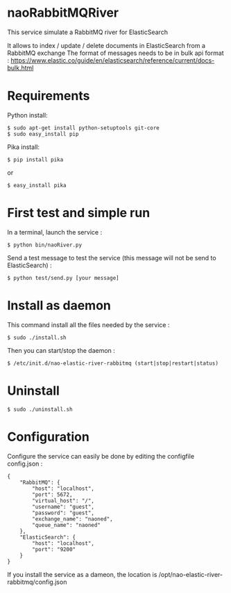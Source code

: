 # naoRabbitMQRiver

This service simulate a RabbitMQ river for ElasticSearch

It allows to index / update / delete documents in ElasticSearch from a RabbitMQ exchange
The format of messages needs to be in bulk api format :
https://www.elastic.co/guide/en/elasticsearch/reference/current/docs-bulk.html


# Requirements

Python install:

    $ sudo apt-get install python-setuptools git-core
    $ sudo easy_install pip

Pika install:

    $ pip install pika

or

    $ easy_install pika


# First test and simple run

In a terminal, launch the service :

    $ python bin/naoRiver.py

Send a test message to test the service (this message will not be send to ElasticSearch) :

	$ python test/send.py [your message]

# Install as daemon

This command install all the files needed by the service :

    $ sudo ./install.sh

Then you can start/stop the daemon :

    $ /etc/init.d/nao-elastic-river-rabbitmq (start|stop|restart|status)

# Uninstall

    $ sudo ./uninstall.sh

# Configuration
Configure the service can easily be done by editing the configfile config.json :

    {
    	"RabbitMQ": {
    		"host": "localhost",
    		"port": 5672,
    		"virtual_host": "/",
    		"username": "guest",
    		"password": "guest",
    		"exchange_name": "naoned",
    		"queue_name": "naoned"
    	},
    	"ElasticSearch": {
    		"host": "localhost",
    		"port": "9200"
    	}
    }

If you install the service as a dameon, the location is /opt/nao-elastic-river-rabbitmq/config.json
